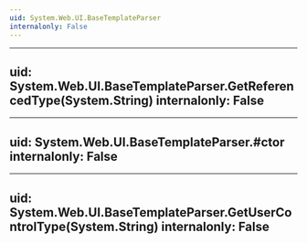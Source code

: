 ```yaml
---
uid: System.Web.UI.BaseTemplateParser
internalonly: False
---
```


---
uid: System.Web.UI.BaseTemplateParser.GetReferencedType(System.String)
internalonly: False
---

---
uid: System.Web.UI.BaseTemplateParser.#ctor
internalonly: False
---

---
uid: System.Web.UI.BaseTemplateParser.GetUserControlType(System.String)
internalonly: False
---
